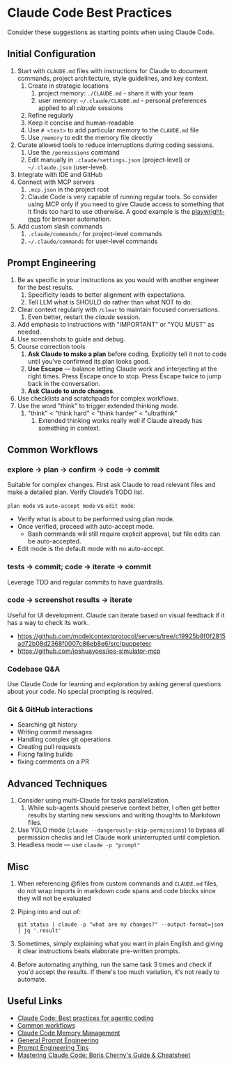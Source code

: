 # Claude Code Best Practices

Consider these suggestions as starting points when using Claude Code.

## Initial Configuration

1. Start with `CLAUDE.md` files with instructions for Claude to document commands, project architecture, style guidelines, and key context.
    1. Create in strategic locations
        1. project memory: `./CLAUDE.md` - share it with your team
        2. user memory: `~/.claude/CLAUDE.md` - personal preferences applied to all *claude* sessions
    2. Refine regularly
    3. Keep it concise and human-readable
    4. Use `# <text>` to add particular memory to the `CLAUDE.md` file
    5. Use `/memory` to edit the memory file directly
2. Curate allowed tools to reduce interruptions during coding sessions.
    1. Use the `/permissions` command
    2. Edit manually in `.claude/settings.json` (project-level) or `~/.claude.json` (user-level).
3. Integrate with IDE and GitHub
4. Connect with MCP servers
    1. `.mcp.json` in the project root
    2. Claude Code is very capable of running regular tools. So consider using MCP only if you need to give Claude access to something that it finds too hard to use otherwise. A good example is the [playwright-mcp](https://github.com/microsoft/playwright-mcp) for browser automation.
5. Add custom slash commands
    1. `.claude/commands/` for project-level commands
    2. `~/.claude/commands` for user-level commands

## Prompt Engineering

1. Be as specific in your instructions as you would with another engineer for the best results.
    1. Specificity leads to better alignment with expectations.
    2. Tell LLM what is SHOULD do rather than what NOT to do.
2. Clear context regularly with `/clear` to maintain focused conversations.
    1. Even better, restart the *claude* session.
3. Add emphasis to instructions with "IMPORTANT" or "YOU MUST" as needed.
4. Use screenshots to guide and debug.
5. Course correction tools
    1. **Ask Claude to make a plan** before coding. Explicitly tell it not to code until you’ve confirmed its plan looks good.
    2. **Use Escape** — balance letting Claude work and interjecting at the right times. Press Escape once to stop. Press Escape twice to jump back in the conversation.
    3. **Ask Claude to undo changes**.
6. Use checklists and scratchpads for complex workflows.
7. Use the word "think" to trigger extended thinking mode.
    1. "think" < "think hard" < "think harder" < "ultrathink"
        1. Extended thinking works really well if Claude already has something in context.

## Common Workflows

### explore → plan → confirm → code → commit

Suitable for complex changes. First ask Claude to read relevant files and make a detailed plan. Verify Claude’s TODO list.

`plan mode` vs `auto-accept mode` vs `edit mode`:

- Verify what is about to be performed using plan mode.
- Once verified, proceed with auto-accept mode.
  - Bash commands will still require explicit approval, but file edits can be auto-accepted.
- Edit mode is the default mode with no auto-accept.

### tests → commit; code → iterate → commit

Leverage TDD and regular commits to have guardrails.

### code → screenshot results → iterate

Useful for UI development. Claude can iterate based on visual feedback if it has a way to check its work.

- <https://github.com/modelcontextprotocol/servers/tree/c19925b8f0f2815ad72b08d2368f0007c86eb8e6/src/puppeteer>
- <https://github.com/joshuayoes/ios-simulator-mcp>

### Codebase Q&A

Use Claude Code for learning and exploration by asking general questions about your code. No special prompting is required.

### Git & GitHub interactions

- Searching git history
- Writing commit messages
- Handling complex git operations
- Creating pull requests
- Fixing failing builds
- fixing comments on a PR

## Advanced Techniques

1. Consider using multi-Claude for tasks parallelization.
   1. While sub-agents should preserve context better, I often get better results by starting new sessions and writing thoughts to Markdown files.
2. Use YOLO mode (`claude --dangerously-skip-permissions`) to bypass all permission checks and let Claude work uninterrupted until completion.
3. Headless mode — use `claude -p "prompt"`

## Misc

1. When referencing @files from custom commands and `CLAUDE.md` files, do not wrap imports in markdown code spans and code blocks since they will not be evaluated
2. Piping into and out of:

    ```
    git status | claude -p "what are my changes?" --output-format=json | jq '.result'
    ```

3. Sometimes, simply explaining what you want in plain English and giving it clear instructions beats elaborate pre-written prompts.
4. Before automating anything, run the same task 3 times and check if you'd accept the results. If there's too much variation, it's not ready to automate.

## Useful Links

- [Claude Code: Best practices for agentic coding](https://www.anthropic.com/engineering/claude-code-best-practices)
- [Common workflows](https://docs.anthropic.com/en/docs/claude-code/common-workflows)
- [Claude Code Memory Management](https://docs.anthropic.com/en/docs/claude-code/memory)
- [General Prompt Engineering](https://docs.anthropic.com/en/docs/build-with-claude/prompt-engineering/overview)
- [Prompt Engineering Tips](https://kilocode.ai/docs/advanced-usage/prompt-engineering)
- [Mastering Claude Code: Boris Cherny's Guide & Cheatsheet](https://www.nibzard.com/claude-code/)
